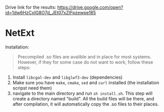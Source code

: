 Drive link for the results:
https://drive.google.com/open?id=1dw6HzCxIG8O7d_JEt07xZIFpzewpe185

# NetExt

Installation:

>Precompiled .so files are avalible and in place for most systems. However, if they for some case do not want to work, follow these steps:

1. Install `libcgal-dev` and `libglwf3-dev` (dependencies)
2. Make sure you have `make`, `cmake`, `sed` and `curl` installed (the installation scripst need them)
3. navigate to the main directory and run `sh install.sh`. This step will create a directory named "build". All the build files will be there, and after compilation, it will automatically copy the .so files to their places. 

